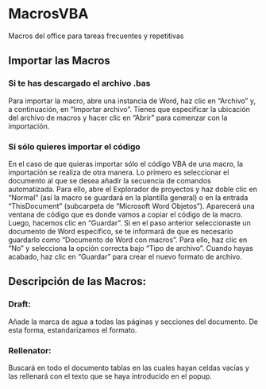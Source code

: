 # MacrosVBA

Macros del office para tareas frecuentes y repetitivas

## Importar las Macros

### Si te has descargado el archivo .bas
Para importar la macro, abre una instancia de Word, haz clic en “Archivo” y, a continuación, en “Importar archivo”. Tienes que especificar la ubicación del archivo de macros y hacer clic en “Abrir” para comenzar con la importación.
### Si sólo quieres importar el código
En el caso de que quieras importar sólo el código VBA de una macro, la importación se realiza de otra manera. Lo primero es seleccionar el documento al que se desea añadir la secuencia de comandos automatizada. Para ello, abre el Explorador de proyectos y haz doble clic en “Normal” (así la macro se guardará en la plantilla general) o en la entrada “ThisDocument” (subcarpeta de “Microsoft Word Objetos”).
Aparecerá una ventana de código que es donde vamos a copiar el código de la macro. Luego, hacemos clic en “Guardar”. Si en el paso anterior seleccionaste un documento de Word específico, se te informará de que es necesario guardarlo como “Documento de Word con macros”. Para ello, haz clic en “No” y selecciona la opción correcta bajo “Tipo de archivo”. Cuando hayas acabado, haz clic en “Guardar” para crear el nuevo formato de archivo.

## Descripción de las Macros:
### Draft:
Añade la marca de agua a todas las páginas y secciones del documento. De esta forma, estandarizamos el formato.

### Rellenator:
Buscará en todo el documento tablas en las cuales hayan celdas vacías y las rellenará con el texto que se haya introducido en el popup.